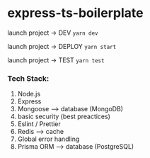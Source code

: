 # express-ts-boilerplate

launch project -> DEV
`yarn dev`

launch project -> DEPLOY
`yarn start`

launch project -> TEST
`yarn test`

### Tech Stack:

1. Node.js
2. Express
3. Mongoose --> database (MongoDB)
4. basic security (best preactices)
5. Eslint / Prettier
6. Redis --> cache
7. Global error handling
8. Prisma ORM --> database (PostgreSQL)
